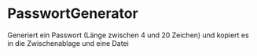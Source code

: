 # PasswortGenerator
Generiert ein Passwort (Länge zwischen 4 und 20 Zeichen) und kopiert es in die Zwischenablage und eine Datei
